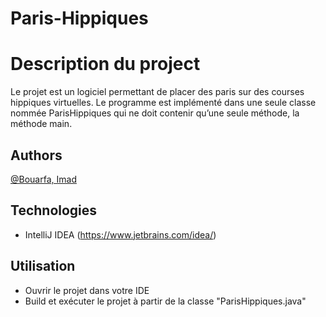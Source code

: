# Paris-Hippiques

# Description du project

Le projet est un logiciel permettant de placer des paris sur des courses hippiques virtuelles. Le programme est implémenté dans une seule classe nommée ParisHippiques qui ne doit contenir qu’une seule méthode, la méthode main.

## Authors
[@Bouarfa, Imad](https://gitlab.info.uqam.ca/bouarfa.imad)

## Technologies
* IntelliJ IDEA (https://www.jetbrains.com/idea/)

## Utilisation
* Ouvrir le projet dans votre IDE
* Build et exécuter le projet à partir de la classe "ParisHippiques.java"
